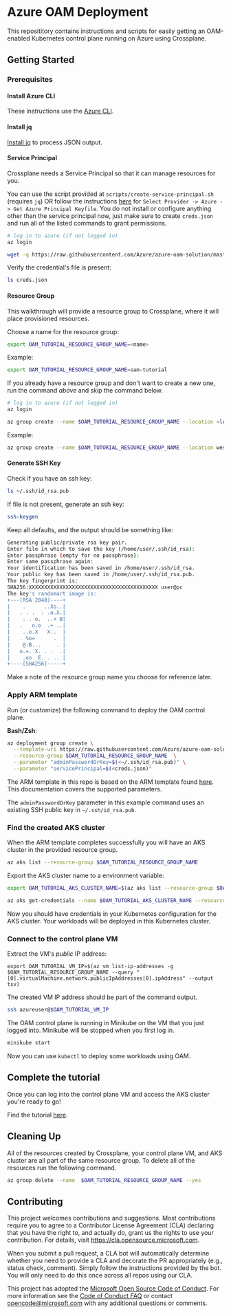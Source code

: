 # Azure OAM Deployment

This reposititory contains instructions and scripts for easily getting an OAM-enabled Kubernetes control plane running on Azure using Crossplane.

## Getting Started

### Prerequisites

#### Install Azure CLI

These instructions use the [Azure CLI](https://docs.microsoft.com/en-us/cli/azure/install-azure-cli?view=azure-cli-latest).

#### Install jq

[Install jq](https://stedolan.github.io/jq/download/) to process JSON output.

#### Service Principal

Crossplane needs a Service Principal so that it can manage resources for you.

You can use the script provided at `scripts/create-service-principal.sh` (requires `jq`) OR follow the instructions [here](https://crossplane.io/docs/v0.11/getting-started/install-configure.html) for `Select Provider -> Azure -> Get Azure Principal Keyfile`. You do not install or configure anything other than the service principal now, just make sure to create `creds.json` and run all of the listed commands to grant permissions.

```sh
# log in to azure (if not logged in)
az login

wget -q https://raw.githubusercontent.com/Azure/azure-oam-solution/master/scripts/create-service-principal.sh -O - | /bin/bash
```

Verify the credential's file is present:
```sh
ls creds.json
```

#### Resource Group

This walkthrough will provide a resource group to Crossplane, where it will place provisioned resources.

Choose a name for the resource group:
```sh
export OAM_TUTORIAL_RESOURCE_GROUP_NAME=<name>
```

Example:
```sh
export OAM_TUTORIAL_RESOURCE_GROUP_NAME=oam-tutorial
```

If you already have a resource group and don't want to create a new one, run the command *above* and skip the command below.

```sh
# log in to azure (if not logged in)
az login

az group create --name $OAM_TUTORIAL_RESOURCE_GROUP_NAME --location <location>
```

Example:
```sh
az group create --name $OAM_TUTORIAL_RESOURCE_GROUP_NAME --location westus2
```

#### Generate SSH Key

Check if you have an ssh key:

```sh
ls ~/.ssh/id_rsa.pub
```

If file is not present, generate an ssh key:

```sh
ssh-keygen
```

Keep all defaults, and the output should be something like:
```sh
Generating public/private rsa key pair.
Enter file in which to save the key (/home/user/.ssh/id_rsa): 
Enter passphrase (empty for no passphrase): 
Enter same passphrase again: 
Your identification has been saved in /home/user/.ssh/id_rsa.
Your public key has been saved in /home/user/.ssh/id_rsa.pub.
The key fingerprint is:
SHA256:XXXXXXXXXXXXXXXXXXXXXXXXXXXXXXXXXXXXXXXXXX user@pc
The key's randomart image is:
+---[RSA 2048]----+
|    .      ..Xo..|
|   . . .  . .o.X.|
|    . . o.  ..+ B|
|   .   o.o  .+ ..|
|    ..o.X   X..  |
|   . %o=      .  |
|    @.B...     . |
|   o.=. X. . .  .|
|    .oo  E. . .. |
+----[SHA256]-----+
```

Make a note of the resource group name you choose for reference later.

### Apply ARM template

Run (or customize) the following command to deploy the OAM control plane.

**Bash/Zsh**:
```sh
az deployment group create \
  --template-uri https://raw.githubusercontent.com/Azure/azure-oam-solution/master/template.json \
  --resource-group $OAM_TUTORIAL_RESOURCE_GROUP_NAME  \
  --parameter "adminPasswordOrKey=$(<~/.ssh/id_rsa.pub)" \
  --parameter "servicePrincipal=$(<creds.json)"
```

The ARM template in this repo is based on the ARM template found [here](https://azure.microsoft.com/en-us/resources/templates/101-vm-simple-linux/). This documentation covers the supported parameters.

The `adminPasswordOrKey` parameter in this example command uses an existing SSH public key in `~/.ssh/id_rsa.pub`.

### Find the created AKS cluster

When the ARM template completes successfully you will have an AKS cluster in the provided resource group.

```sh
az aks list --resource-group $OAM_TUTORIAL_RESOURCE_GROUP_NAME
```

Export the AKS cluster name to a environment variable:

```sh
export OAM_TUTORIAL_AKS_CLUSTER_NAME=$(az aks list --resource-group $OAM_TUTORIAL_RESOURCE_GROUP_NAME --query '[].name' -o tsv)
```

```sh
az aks get-credentials --name $OAM_TUTORIAL_AKS_CLUSTER_NAME --resource-group $OAM_TUTORIAL_RESOURCE_GROUP_NAME
```
Now you should have credentials in your Kubernetes configuration for the AKS cluster. Your workloads will be deployed in this Kubernetes cluster.

### Connect to the control plane VM

Extract the VM's *public* IP address:
```
export OAM_TUTORIAL_VM_IP=$(az vm list-ip-addresses -g $OAM_TUTORIAL_RESOURCE_GROUP_NAME --query "[0].virtualMachine.network.publicIpAddresses[0].ipAddress" --output tsv)
```

The created VM IP address should be part of the command output.

```sh
ssh azureuser@$OAM_TUTORIAL_VM_IP
```

The OAM control plane is running in Minikube on the VM that you just logged into. Minikube will be stopped when you first log in.

```sh
minikube start
```

Now you can use `kubectl` to deploy some workloads using OAM.

## Complete the tutorial

Once you can log into the control plane VM and access the AKS cluster you're ready to go!

Find the tutorial [here](tutorial/README.md).

## Cleaning Up

All of the resources created by Crossplane, your control plane VM, and AKS cluster are all part of the same resource group. To delete all of the resources run the following command.

```sh
az group delete --name  $OAM_TUTORIAL_RESOURCE_GROUP_NAME --yes
```

## Contributing

This project welcomes contributions and suggestions.  Most contributions require you to agree to a
Contributor License Agreement (CLA) declaring that you have the right to, and actually do, grant us
the rights to use your contribution. For details, visit https://cla.opensource.microsoft.com.

When you submit a pull request, a CLA bot will automatically determine whether you need to provide
a CLA and decorate the PR appropriately (e.g., status check, comment). Simply follow the instructions
provided by the bot. You will only need to do this once across all repos using our CLA.

This project has adopted the [Microsoft Open Source Code of Conduct](https://opensource.microsoft.com/codeofconduct/).
For more information see the [Code of Conduct FAQ](https://opensource.microsoft.com/codeofconduct/faq/) or
contact [opencode@microsoft.com](mailto:opencode@microsoft.com) with any additional questions or comments.
